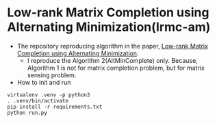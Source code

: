 # Low-rank Matrix Completion using Alternating Minimization(lrmc-am)

- The repository reproducing algorithm in the paper, [Low-rank Matrix Completion using Alternating Minimization](https://arxiv.org/abs/1212.0467).
  - I reproduce the Algorithm 2(AltMinComplete) only. Because, Algorithm 1 is not for matrix completion problem, but for matrix sensing problem.
- How to init and run
```
virtualenv .venv -p python3
. .venv/bin/activate
pip install -r requirements.txt
python run.py
```
